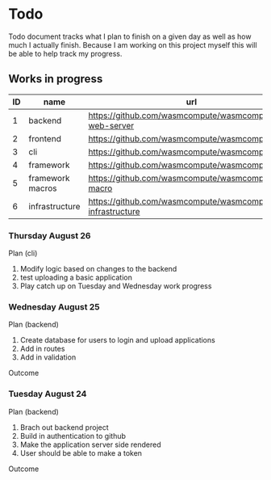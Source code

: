 # Todo

Todo document tracks what I plan to finish on a given day as well as how much
I actually finish. Because I am working on this project myself this will be able
to help track my progress.

## Works in progress

| ID  | name             | url                                                       |
| --- | ---------------- | --------------------------------------------------------- |
| 1   | backend          | https://github.com/wasmcompute/wasmcompute-web-server     |
| 2   | frontend         | https://github.com/wasmcompute/wasmcompute.com            |
| 3   | cli              | https://github.com/wasmcompute/wasmcompute-cli            |
| 4   | framework        | https://github.com/wasmcompute/wasmcompute-lib            |
| 5   | framework macros | https://github.com/wasmcompute/wasmcompute-macro          |
| 6   | infrastructure   | https://github.com/wasmcompute/wasmcompute-infrastructure |


### Thursday August 26

Plan (cli)

1. Modify logic based on changes to the backend
2. test uploading a basic application
3. Play catch up on Tuesday and Wednesday work progress

### Wednesday August 25

Plan (backend)

1. Create database for users to login and upload applications
2. Add in routes
3. Add in validation

Outcome

### Tuesday August 24

Plan (backend)

1. Brach out backend project
2. Build in authentication to github
3. Make the application server side rendered
4. User should be able to make a token

Outcome
